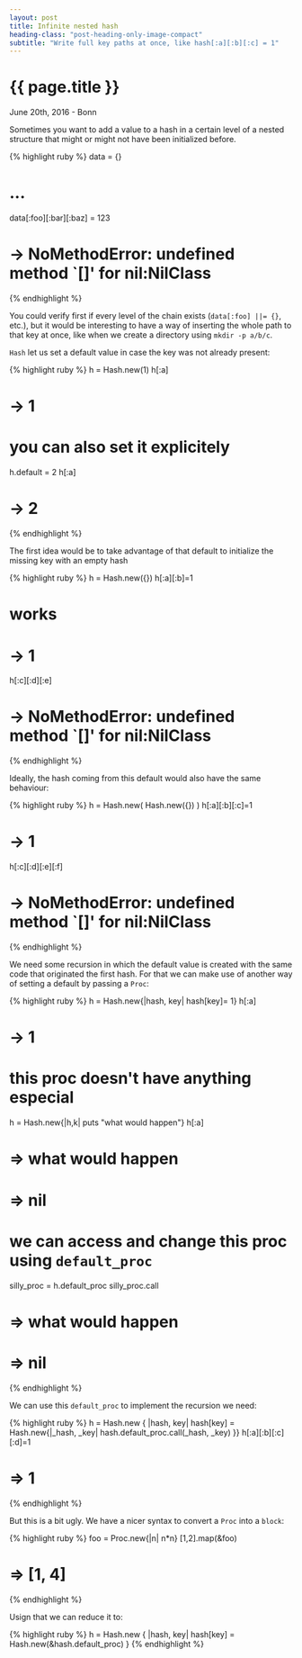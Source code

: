 ```yaml
---
layout: post
title: Infinite nested hash
heading-class: "post-heading-only-image-compact"
subtitle: "Write full key paths at once, like hash[:a][:b][:c] = 1"
---
```


{{ page.title }}
================

<p class="meta">June 20th, 2016 - Bonn</p>


Sometimes you want to add a value to a hash in a certain level of a nested structure that might or might not have been initialized before.

{% highlight ruby %}
data = {}
# ...
data[:foo][:bar][:baz] = 123
# -> NoMethodError: undefined method `[]' for nil:NilClass

{% endhighlight %}

You could verify first if every level of the chain exists (`data[:foo] ||= {}`, etc.), but it would be interesting to have a way of inserting the whole path to that key at once, like when we create a directory using `mkdir -p a/b/c`.

`Hash` let us set a default value in case the key was not already present:

{% highlight ruby %}
h = Hash.new(1)
h[:a]
# -> 1

# you can also set it explicitely
h.default = 2
h[:a]
# -> 2
{% endhighlight %}

The first idea would be to take advantage of that default to initialize the missing key with an empty hash

{% highlight ruby %}
h = Hash.new({})
h[:a][:b]=1
# works
# -> 1

h[:c][:d][:e]
# -> NoMethodError: undefined method `[]' for nil:NilClass

{% endhighlight %}

Ideally, the hash coming from this default would also have the same behaviour:

{% highlight ruby %}
h = Hash.new( Hash.new({}) )
h[:a][:b][:c]=1
# -> 1

h[:c][:d][:e][:f]
# -> NoMethodError: undefined method `[]' for nil:NilClass
{% endhighlight %}

We need some recursion in which the default value is created with the same code that originated the first hash. For that we can make use of another way of setting a default by passing a `Proc`:


{% highlight ruby %}
h = Hash.new{|hash, key| hash[key]= 1}
h[:a]
# -> 1

# this proc doesn't have anything especial
h = Hash.new{|h,k| puts "what would happen"}
h[:a]
# => what would happen
# => nil

# we can access and change this proc using `default_proc`
silly_proc = h.default_proc
silly_proc.call
# => what would happen
# => nil
{% endhighlight %}

We can use this `default_proc` to implement the recursion we need:


{% highlight ruby %}
h = Hash.new { |hash, key| hash[key] = Hash.new{|_hash, _key| hash.default_proc.call(_hash, _key) }}
h[:a][:b][:c][:d]=1
# => 1
{% endhighlight %}

But this is a bit ugly. We have a nicer syntax to convert a `Proc` into a `block`:

{% highlight ruby %}
foo = Proc.new{|n| n*n}
[1,2].map(&foo)
# => [1, 4]
{% endhighlight %}

Usign that we can reduce it to:

{% highlight ruby %}
h = Hash.new { |hash, key| hash[key] = Hash.new(&hash.default_proc) }
{% endhighlight %}

